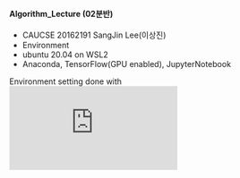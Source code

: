 #### Algorithm_Lecture (02분반)
* CAUCSE 20162191 SangJin Lee(이상진)
* Environment
* ubuntu 20.04 on WSL2
* Anaconda, TensorFlow(GPU enabled), JupyterNotebook

Environment setting done with
![CUDA toolkit documentation](https://docs.nvidia.com/cuda/wsl-user-guide/index.html)
